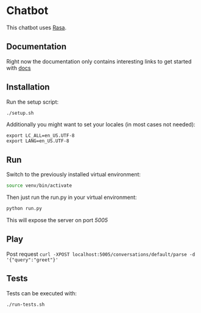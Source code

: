 # Chatbot
This chatbot uses [Rasa](http://rasa.com/).

## Documentation
Right now the documentation only contains interesting links to get started with [docs](https://github.com/ThoughtWorksInc/twde-chatbot/tree/master/docs)

## Installation
Run the setup script:
```bash
./setup.sh
```

Additionally you might want to set your locales (in most cases not needed):
```
export LC_ALL=en_US.UTF-8
export LANG=en_US.UTF-8
```

## Run
Switch to the previously installed virtual environment:
```bash
source venv/bin/activate
```

Then just run the run.py in your virtual environment:  
```bash
python run.py
```

This will expose the server on port _5005_

## Play
Post request `curl -XPOST localhost:5005/conversations/default/parse -d '{"query":"greet"}'` <br/>

## Tests
Tests can be executed with:
```bash
./run-tests.sh
```

